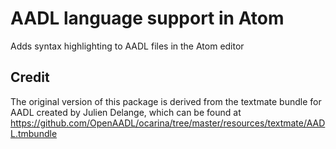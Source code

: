 AADL language support in Atom
=============================

Adds syntax highlighting to AADL files in the Atom editor

Credit
------

The original version of this package is derived from the textmate bundle for AADL
created by Julien Delange, which can be found at
https://github.com/OpenAADL/ocarina/tree/master/resources/textmate/AADL.tmbundle

